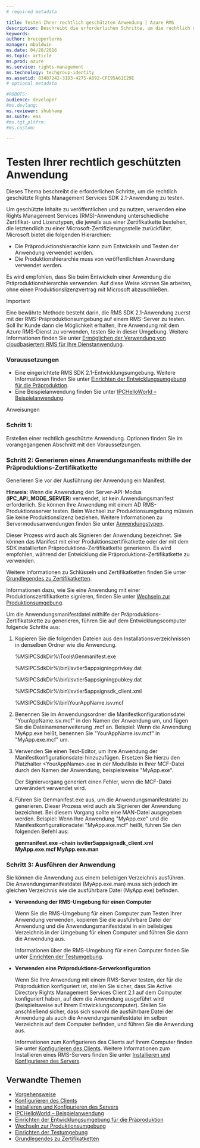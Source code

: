 ```yaml
---
# required metadata

title: Testen Ihrer rechtlich geschützten Anwendung | Azure RMS
description: Beschreibt die erforderlichen Schritte, um die rechtlich geschützte RMS SDK 2.1-Anwendung zu testen.
keywords:
author: bruceperlerms
manager: mbaldwin
ms.date: 04/28/2016
ms.topic: article
ms.prod: azure
ms.service: rights-management
ms.technology: techgroup-identity
ms.assetid: 834B7242-31D3-4275-A892-CFE95A61E29E
# optional metadata

#ROBOTS:
audience: developer
#ms.devlang:
ms.reviewer: shubhamp
ms.suite: ems
#ms.tgt_pltfrm:
#ms.custom:

---
```


# Testen Ihrer rechtlich geschützten Anwendung

Dieses Thema beschreibt die erforderlichen Schritte, um die rechtlich geschützte Rights Management Services SDK 2.1-Anwendung zu testen.

Um geschützte Inhalte zu veröffentlichen und zu nutzen, verwenden eine Rights Management Services (RMS)-Anwendung unterschiedliche Zertifikat- und Lizenztypen, die jeweils aus einer Zertifikatkette bestehen, die letztendlich zu einer Microsoft-Zertifizierungsstelle zurückführt. Microsoft bietet die folgenden Hierarchien:

-   Die Präproduktionshierarchie kann zum Entwickeln und Testen der Anwendung verwendet werden.
-   Die Produktionshierarchie muss von veröffentlichten Anwendung verwendet werden.

Es wird empfohlen, dass Sie beim Entwickeln einer Anwendung die Präproduktionshierarchie verwenden. Auf diese Weise können Sie arbeiten, ohne einen Produktionslizenzvertrag mit Microsoft abzuschließen.

> [!IMPORTANT]
> Eine bewährte Methode besteht darin, die RMS SDK 2.1-Anwendung zuerst mit der RMS-Präproduktionsumgebung auf einem RMS-Server zu testen. Soll Ihr Kunde dann die Möglichkeit erhalten, Ihre Anwendung mit dem Azure RMS-Dienst zu verwenden, testen Sie in dieser Umgebung. Weitere Informationen finden Sie unter [Ermöglichen der Verwendung von cloudbasiertem RMS für Ihre Dienstanwendung](how-to-use-file-api-with-aadrm-cloud.md).

 

### Voraussetzungen

-   Eine eingerichtete RMS SDK 2.1-Entwicklungsumgebung. Weitere Informationen finden Sie unter [Einrichten der Entwicklungsumgebung für die Präproduktion](how-to-set-up-the-pre-production-development-environment.md).
-   Eine Beispielanwendung finden Sie unter [IPCHelloWorld – Beispielanwendung](how-to-build-your-first-application.md).

Anweisungen

### Schritt 1:

Erstellen einer rechtlich geschützte Anwendung. Optionen finden Sie im vorangegangenen Abschnitt mit den Voraussetzungen.

### Schritt 2: Generieren eines Anwendungsmanifests mithilfe der Präproduktions-Zertifikatkette

Generieren Sie vor der Ausführung der Anwendung ein Manifest.

**Hinweis**: Wenn die Anwendung den Server-API-Modus (**IPC\_API\_MODE\_SERVER**) verwendet, ist kein Anwendungsmanifest erforderlich. Sie können Ihre Anwendung mit einem AD RMS-Produktionsserver testen. Beim Wechsel zur Produktionsumgebung müssen Sie keine Produktionslizenz beziehen. Weitere Informationen zu Servermodusanwendungen finden Sie unter [Anwendungstypen](application-types.md).

 

Dieser Prozess wird auch als Signieren der Anwendung bezeichnet. Sie können das Manifest mit einer Produktionszertifikatkette oder der mit dem SDK installierten Präproduktions-Zertifikatkette generieren. Es wird empfohlen, während der Entwicklung die Präproduktions-Zertifikatkette zu verwenden.

Weitere Informationen zu Schlüsseln und Zertifikatketten finden Sie unter [Grundlegendes zu Zertifikatketten](understanding-certificate-chains.md).

Informationen dazu, wie Sie eine Anwendung mit einer Produktionszertifikatkette signieren, finden Sie unter [Wechseln zur Produktionsumgebung](switching-to-the-production-environment.md).

Um die Anwendungsmanifestdatei mithilfe der Präproduktions-Zertifikatskette zu generieren, führen Sie auf dem Entwicklungscomputer folgende Schritte aus:

1.  Kopieren Sie die folgenden Dateien aus den Installationsverzeichnissen in denselben Ordner wie die Anwendung.

    %MSIPCSdkDir%\\Tools\\Genmanifest.exe

    %MSIPCSdkDir%\\bin\\Isvtier5appsigningprivkey.dat

    %MSIPCSdkDir%\\bin\\Isvtier5appsigningpubkey.dat

    %MSIPCSdkDir%\\bin\\Isvtier5appsignsdk\_client.xml

    %MSIPCSdkDir%\\bin\\YourAppName.isv.mcf

2.  Benennen Sie im Anwendungsordner die Manifestkonfigurationsdatei "YourAppName.isv.mcf" in den Namen der Anwendung um, und fügen Sie die Dateinamenerweiterung .mcf an. Beispiel: Wenn die Anwendung MyApp.exe heißt, benennen Sie "YourAppName.isv.mcf" in "MyApp.exe.mcf" um.

3.  Verwenden Sie einen Text-Editor, um Ihre Anwendung der Manifestkonfigurationsdatei hinzuzufügen. Ersetzen Sie hierzu den Platzhalter &lt;YourAppName&gt;.exe in der Modulliste in Ihrer MCF-Datei durch den Namen der Anwendung, beispielsweise "MyApp.exe".

    Der Signiervorgang generiert einen Fehler, wenn die MCF-Datei unverändert verwendet wird.

4.  Führen Sie Genmanifest.exe aus, um die Anwendungsmanifestdatei zu generieren. Dieser Prozess wird auch als Signieren der Anwendung bezeichnet. Bei diesem Vorgang sollte eine MAN-Datei ausgegeben werden. Beispiel: Wenn Ihre Anwendung "MyApp.exe" und die Manifestkonfigurationsdatei "MyApp.exe.mcf" heißt, führen Sie den folgenden Befehl aus:

    **genmanifest.exe -chain isvtier5appsignsdk\_client.xml MyApp.exe.mcf MyApp.exe.man**

### Schritt 3: Ausführen der Anwendung

Sie können die Anwendung aus einem beliebigen Verzeichnis ausführen. Die Anwendungsmanifestdatei (MyApp.exe.man) muss sich jedoch im gleichen Verzeichnis wie die ausführbare Datei (MyApp.exe) befinden.

-   **Verwendung der RMS-Umgebung für einen Computer**

    Wenn Sie die RMS-Umgebung für einen Computer zum Testen Ihrer Anwendung verwenden, kopieren Sie die ausführbare Datei der Anwendung und die Anwendungsmanifestdatei in ein beliebiges Verzeichnis in der Umgebung für einen Computer und führen Sie dann die Anwendung aus.

    Informationen über die RMS-Umgebung für einen Computer finden Sie unter [Einrichten der Testumgebung](how-to-set-up-your-test-environment.md).

-   **Verwenden eine Präproduktions-Serverkonfiguration**

    Wenn Sie Ihre Anwendung mit einem RMS-Server testen, der für die Präproduktion konfiguriert ist, stellen Sie sicher, dass Sie Active Directory Rights Management Services Client 2.1 auf dem Computer konfiguriert haben, auf dem die Anwendung ausgeführt wird (beispielsweise auf Ihrem Entwicklungscomputer). Stellen Sie anschließend sicher, dass sich sowohl die ausführbare Datei der Anwendung als auch die Anwendungsmanifestdatei im selben Verzeichnis auf dem Computer befinden, und führen Sie die Anwendung aus.

    Informationen zum Konfigurieren des Clients auf Ihrem Computer finden Sie unter [Konfigurieren des Clients](how-to-configure-the-ad-rms-client-2-0.md). Weitere Informationen zum Installieren eines RMS-Servers finden Sie unter [Installieren und Konfigurieren des Servers](how-to-install-and-configure-an-rms-server.md).

## Verwandte Themen

* [Vorgehensweise](how-to-use-msipc.md)
* [Konfigurieren des Clients](how-to-configure-the-ad-rms-client-2-0.md)
* [Installieren und Konfigurieren des Servers](how-to-install-and-configure-an-rms-server.md)
* [IPCHelloWorld – Beispielanwendung](how-to-build-your-first-application.md)
* [Einrichten der Entwicklungsumgebung für die Präproduktion](how-to-set-up-the-pre-production-development-environment.md)
* [Wechseln zur Produktionsumgebung](switching-to-the-production-environment.md)
* [Einrichten der Testumgebung](how-to-set-up-your-test-environment.md)
* [Grundlegendes zu Zertifikatketten](understanding-certificate-chains.md)
 

 





<!--HONumber=Apr16_HO4-->


